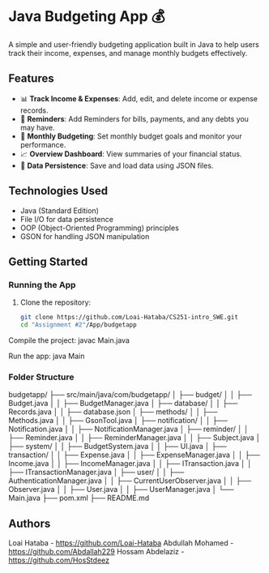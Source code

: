 # Java Budgeting App 💰

A simple and user-friendly budgeting application built in Java to help users track their income, expenses, and manage monthly budgets effectively.

## Features

- 📊 **Track Income & Expenses**: Add, edit, and delete income or expense records.
- 💼 **Reminders**: Add Reminders for bills, payments, and any debts you may have.
- 📅 **Monthly Budgeting**: Set monthly budget goals and monitor your performance.
- 📈 **Overview Dashboard**: View summaries of your financial status.
- 💾 **Data Persistence**: Save and load data using JSON files.

## Technologies Used

- Java (Standard Edition)
- File I/O for data persistence
- OOP (Object-Oriented Programming) principles
- GSON for handling JSON manipulation

## Getting Started

### Running the App

1. Clone the repository:
   ```bash
   git clone https://github.com/Loai-Hataba/CS251-intro_SWE.git
   cd "Assignment #2"/App/budgetapp

Compile the project:
      javac Main.java

Run the app:
      java Main


### Folder Structure

budgetapp/
├── src/main/java/com/budgetapp/
│   ├── budget/
│   │   ├── Budget.java
│   │   ├── BudgetManager.java
│   ├── database/
│   │   ├── Records.java
│   │   ├── database.json
│   ├── methods/
│   │   ├── Methods.java
│   │   ├── GsonTool.java
│   ├── notification/
│   │   ├── Notification.java
│   │   ├── NotificationManager.java
│   ├── reminder/
│   │   ├── Reminder.java
│   │   ├── ReminderManager.java
│   │   ├── Subject.java
│   ├── system/
│   │   ├── BudgetSystem.java
│   │   ├── UI.java
│   ├── transaction/
│   │   ├── Expense.java
│   │   ├── ExpenseManager.java
│   │   ├── Income.java
│   │   ├── IncomeManager.java
│   │   ├── ITransaction.java
│   │   ├── ITransactionManager.java
│   ├── user/
│   │   ├── AuthenticationManager.java
│   │   ├── CurrentUserObserver.java
│   │   ├── Observer.java
│   │   ├── User.java
│   │   ├── UserManager.java
│   └── Main.java
├── pom.xml
├── README.md



## Authors

Loai Hataba - https://github.com/Loai-Hataba
Abdullah Mohamed - https://github.com/Abdallah229
Hossam Abdelaziz - https://github.com/HosStdeez
